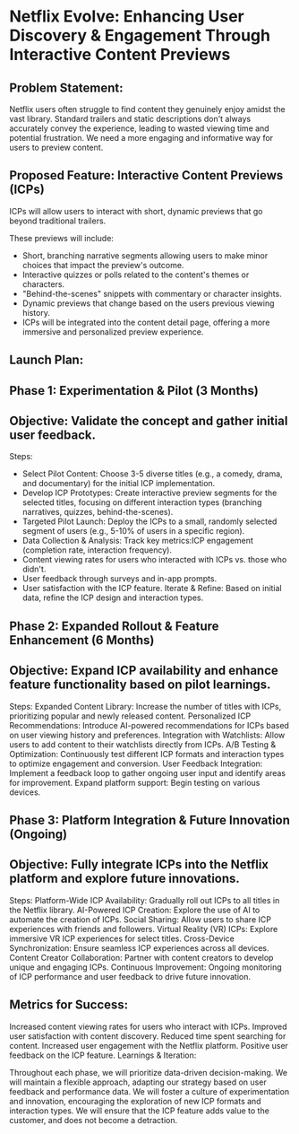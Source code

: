 
# Netflix Evolve: Enhancing User Discovery & Engagement Through Interactive Content Previews

## Problem Statement:
Netflix users often struggle to find content they genuinely enjoy amidst the vast library. Standard trailers and static descriptions don't always accurately convey the experience, leading to wasted viewing time and potential frustration. We need a more engaging and informative way for users to preview content.

## Proposed Feature: Interactive Content Previews (ICPs)
ICPs will allow users to interact with short, dynamic previews that go beyond traditional trailers.

These previews will include:
* Short, branching narrative segments allowing users to make minor choices that impact the preview's outcome.
* Interactive quizzes or polls related to the content's themes or characters.
* "Behind-the-scenes" snippets with commentary or character insights.
* Dynamic previews that change based on the users previous viewing history.
* ICPs will be integrated into the content detail page, offering a more immersive and personalized preview experience.

## Launch Plan:
## Phase 1: Experimentation & Pilot (3 Months)
## Objective: Validate the concept and gather initial user feedback.
Steps:
* Select Pilot Content: Choose 3-5 diverse titles (e.g., a comedy, drama, and documentary) for the initial ICP implementation.
* Develop ICP Prototypes: Create interactive preview segments for the selected titles, focusing on different interaction types (branching narratives, quizzes, behind-the-scenes).
* Targeted Pilot Launch: Deploy the ICPs to a small, randomly selected segment of users (e.g., 5-10% of users in a specific region).
* Data Collection & Analysis: Track key metrics:ICP engagement (completion rate, interaction frequency).
* Content viewing rates for users who interacted with ICPs vs. those who didn't.
* User feedback through surveys and in-app prompts.
* User satisfaction with the ICP feature.
Iterate & Refine: Based on initial data, refine the ICP design and interaction types.

## Phase 2: Expanded Rollout & Feature Enhancement (6 Months)
## Objective: Expand ICP availability and enhance feature functionality based on pilot learnings.
Steps:
Expanded Content Library: Increase the number of titles with ICPs, prioritizing popular and newly released content.
Personalized ICP Recommendations: Introduce AI-powered recommendations for ICPs based on user viewing history and preferences.
Integration with Watchlists: Allow users to add content to their watchlists directly from ICPs.
A/B Testing & Optimization: Continuously test different ICP formats and interaction types to optimize engagement and conversion.
User Feedback Integration: Implement a feedback loop to gather ongoing user input and identify areas for improvement.
Expand platform support: Begin testing on various devices.

## Phase 3: Platform Integration & Future Innovation (Ongoing)
## Objective: Fully integrate ICPs into the Netflix platform and explore future innovations.
Steps:
Platform-Wide ICP Availability: Gradually roll out ICPs to all titles in the Netflix library.
AI-Powered ICP Creation: Explore the use of AI to automate the creation of ICPs.
Social Sharing: Allow users to share ICP experiences with friends and followers.
Virtual Reality (VR) ICPs: Explore immersive VR ICP experiences for select titles.
Cross-Device Synchronization: Ensure seamless ICP experiences across all devices.
Content Creator Collaboration: Partner with content creators to develop unique and engaging ICPs.
Continuous Improvement: Ongoing monitoring of ICP performance and user feedback to drive future innovation.

## Metrics for Success:
Increased content viewing rates for users who interact with ICPs.
Improved user satisfaction with content discovery.
Reduced time spent searching for content.
Increased user engagement with the Netflix platform.
Positive user feedback on the ICP feature.
Learnings & Iteration:

Throughout each phase, we will prioritize data-driven decision-making.
We will maintain a flexible approach, adapting our strategy based on user feedback and performance data.
We will foster a culture of experimentation and innovation, encouraging the exploration of new ICP formats and interaction types.
We will ensure that the ICP feature adds value to the customer, and does not become a detraction.
